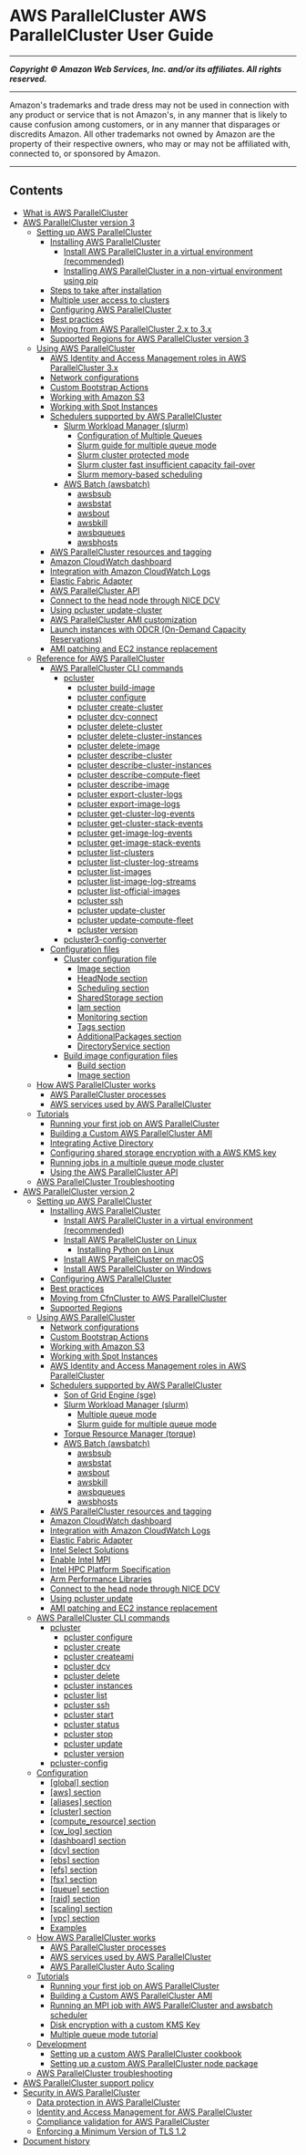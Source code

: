 # AWS ParallelCluster AWS ParallelCluster User Guide

-----
*****Copyright &copy; Amazon Web Services, Inc. and/or its affiliates. All rights reserved.*****

-----
Amazon's trademarks and trade dress may not be used in 
     connection with any product or service that is not Amazon's, 
     in any manner that is likely to cause confusion among customers, 
     or in any manner that disparages or discredits Amazon. All other 
     trademarks not owned by Amazon are the property of their respective
     owners, who may or may not be affiliated with, connected to, or 
     sponsored by Amazon.

-----
## Contents
+ [What is AWS ParallelCluster](what-is-aws-parallelcluster.md)
+ [AWS ParallelCluster version 3](parallelcluster-version-3.md)
   + [Setting up AWS ParallelCluster](install-v3.md)
      + [Installing AWS ParallelCluster](install-v3-parallelcluster.md)
         + [Install AWS ParallelCluster in a virtual environment (recommended)](install-v3-virtual-environment.md)
         + [Installing AWS ParallelCluster in a non-virtual environment using pip](install-v3-pip.md)
      + [Steps to take after installation](install-v3-after-install.md)
      + [Multiple user access to clusters](multi-user-v3.md)
      + [Configuring AWS ParallelCluster](install-v3-configuring.md)
      + [Best practices](best-practices-v3.md)
      + [Moving from AWS ParallelCluster 2.x to 3.x](moving-from-v2-to-v3.md)
      + [Supported Regions for AWS ParallelCluster version 3](supported-regions-v3.md)
   + [Using AWS ParallelCluster](using-parallelcluster-v3.md)
      + [AWS Identity and Access Management roles in AWS ParallelCluster 3.x](iam-roles-in-parallelcluster-v3.md)
      + [Network configurations](network-configuration-v3.md)
      + [Custom Bootstrap Actions](custom-bootstrap-actions-v3.md)
      + [Working with Amazon S3](s3_resources-v3.md)
      + [Working with Spot Instances](spot-v3.md)
      + [Schedulers supported by AWS ParallelCluster](schedulers-v3.md)
         + [Slurm Workload Manager (slurm)](slurm-workload-manager-v3.md)
            + [Configuration of Multiple Queues](configuration-of-multiple-queues-v3.md)
            + [Slurm guide for multiple queue mode](multiple-queue-mode-slurm-user-guide-v3.md)
            + [Slurm cluster protected mode](slurm-protected-mode-v3.md)
            + [Slurm cluster fast insufficient capacity fail-over](slurm-short-capacity-fail-mode-v3.md)
            + [Slurm memory-based scheduling](slurm-mem-based-scheduling-v3.md)
         + [AWS Batch (awsbatch)](awsbatchcli-v3.md)
            + [awsbsub](awsbatchcli.awsbsub-v3.md)
            + [awsbstat](awsbatchcli.awsbstat-v3.md)
            + [awsbout](awsbatchcli.awsbout-v3.md)
            + [awsbkill](awsbatchcli.awsbkill-v3.md)
            + [awsbqueues](awsbatchcli.awsbqueues-v3.md)
            + [awsbhosts](awsbatchcli.awsbhosts-v3.md)
      + [AWS ParallelCluster resources and tagging](resources-tags-v3.md)
      + [Amazon CloudWatch dashboard](cloudwatch-dashboard-v3.md)
      + [Integration with Amazon CloudWatch Logs](cloudwatch-logs-v3.md)
      + [Elastic Fabric Adapter](efa-v3.md)
      + [AWS ParallelCluster API](api-reference-v3.md)
      + [Connect to the head node through NICE DCV](dcv-v3.md)
      + [Using pcluster update-cluster](using-pcluster-update-cluster-v3.md)
      + [AWS ParallelCluster AMI customization](custom-ami-v3.md)
      + [Launch instances with ODCR (On-Demand Capacity Reservations)](launch-instances-odcr-v3.md)
      + [AMI patching and EC2 instance replacement](instance-updates-ami-patch-v3.md)
   + [Reference for AWS ParallelCluster](reference-version-3.md)
      + [AWS ParallelCluster CLI commands](commands-v3.md)
         + [pcluster](pcluster-v3.md)
            + [pcluster build-image](pcluster.build-image-v3.md)
            + [pcluster configure](pcluster.configure-v3.md)
            + [pcluster create-cluster](pcluster.create-cluster-v3.md)
            + [pcluster dcv-connect](pcluster.dcv-connect-v3.md)
            + [pcluster delete-cluster](pcluster.delete-cluster-v3.md)
            + [pcluster delete-cluster-instances](pcluster.delete-cluster-instances-v3.md)
            + [pcluster delete-image](pcluster.delete-image-v3.md)
            + [pcluster describe-cluster](pcluster.describe-cluster-v3.md)
            + [pcluster describe-cluster-instances](pcluster.describe-cluster-instances-v3.md)
            + [pcluster describe-compute-fleet](pcluster.describe-compute-fleet-v3.md)
            + [pcluster describe-image](pcluster.describe-image-v3.md)
            + [pcluster export-cluster-logs](pcluster.export-cluster-logs-v3.md)
            + [pcluster export-image-logs](pcluster.export-image-logs-v3.md)
            + [pcluster get-cluster-log-events](pcluster.get-cluster-log-events-v3.md)
            + [pcluster get-cluster-stack-events](pcluster.get-cluster-stack-events-v3.md)
            + [pcluster get-image-log-events](pcluster.get-image-log-events-v3.md)
            + [pcluster get-image-stack-events](pcluster.get-image-stack-events-v3.md)
            + [pcluster list-clusters](pcluster.list-clusters-v3.md)
            + [pcluster list-cluster-log-streams](pcluster.list-cluster-log-streams-v3.md)
            + [pcluster list-images](pcluster.list-images-v3.md)
            + [pcluster list-image-log-streams](pcluster.list-image-log-streams-v3.md)
            + [pcluster list-official-images](pcluster.list-official-images-v3.md)
            + [pcluster ssh](pcluster.ssh-v3.md)
            + [pcluster update-cluster](pcluster.update-cluster-v3.md)
            + [pcluster update-compute-fleet](pcluster.update-compute-fleet-v3.md)
            + [pcluster version](pcluster.version-v3.md)
         + [pcluster3-config-converter](pcluster3-config-converter.md)
      + [Configuration files](configuration-v3.md)
         + [Cluster configuration file](cluster-configuration-file-v3.md)
            + [Image section](Image-v3.md)
            + [HeadNode section](HeadNode-v3.md)
            + [Scheduling section](Scheduling-v3.md)
            + [SharedStorage section](SharedStorage-v3.md)
            + [Iam section](Iam-v3.md)
            + [Monitoring section](Monitoring-v3.md)
            + [Tags section](Tags-v3.md)
            + [AdditionalPackages section](AdditionalPackages-v3.md)
            + [DirectoryService section](DirectoryService-v3.md)
         + [Build image configuration files](image-builder-configuration-file-v3.md)
            + [Build section](Build-v3.md)
            + [Image section](build-Image-v3.md)
   + [How AWS ParallelCluster works](functional-v3.md)
      + [AWS ParallelCluster processes](processes-v3.md)
      + [AWS services used by AWS ParallelCluster](aws-services-v3.md)
   + [Tutorials](tutorials-v3.md)
      + [Running your first job on AWS ParallelCluster](tutorials-running-your-first-job-on-version-3.md)
      + [Building a Custom AWS ParallelCluster AMI](building-custom-ami-v3.md)
      + [Integrating Active Directory](tutorials_05_multi-user-ad.md)
      + [Configuring shared storage encryption with a AWS KMS key](tutorials_04_encrypted_kms_fs-v3.md)
      + [Running jobs in a multiple queue mode cluster](multi-queue-tutorial-v3.md)
      + [Using the AWS ParallelCluster API](tutorials_06_API_use.md)
   + [AWS ParallelCluster Troubleshooting](troubleshooting-v3.md)
+ [AWS ParallelCluster version 2](parallelcluster-version-2.md)
   + [Setting up AWS ParallelCluster](getting_started.md)
      + [Installing AWS ParallelCluster](install.md)
         + [Install AWS ParallelCluster in a virtual environment (recommended)](install-virtualenv.md)
         + [Install AWS ParallelCluster on Linux](install-linux.md)
            + [Installing Python on Linux](install-linux-python.md)
         + [Install AWS ParallelCluster on macOS](install-macos.md)
         + [Install AWS ParallelCluster on Windows](install-windows.md)
      + [Configuring AWS ParallelCluster](getting-started-configuring-parallelcluster.md)
      + [Best practices](best-practices.md)
      + [Moving from CfnCluster to AWS ParallelCluster](moving-from-cfncluster-to-aws-parallelcluster.md)
      + [Supported Regions](supported-regions.md)
   + [Using AWS ParallelCluster](working.md)
      + [Network configurations](networking.md)
      + [Custom Bootstrap Actions](pre_post_install.md)
      + [Working with Amazon S3](s3_resources.md)
      + [Working with Spot Instances](spot.md)
      + [AWS Identity and Access Management roles in AWS ParallelCluster](iam.md)
      + [Schedulers supported by AWS ParallelCluster](schedulers.md)
         + [Son of Grid Engine (sge)](schedulers.sge.md)
         + [Slurm Workload Manager (slurm)](schedulers.slurm.md)
            + [Multiple queue mode](queue-mode.md)
            + [Slurm guide for multiple queue mode](multiple-queue-mode-slurm-user-guide.md)
         + [Torque Resource Manager (torque)](schedulers.torque.md)
         + [AWS Batch (awsbatch)](awsbatchcli.md)
            + [awsbsub](awsbatchcli.awsbsub.md)
            + [awsbstat](awsbatchcli.awsbstat.md)
            + [awsbout](awsbatchcli_awsbout.md)
            + [awsbkill](awsbatchcli_awsbkill.md)
            + [awsbqueues](awsbatchcli_awsbqueues.md)
            + [awsbhosts](awsbatchcli_awsbhosts.md)
      + [AWS ParallelCluster resources and tagging](resources-tags.md)
      + [Amazon CloudWatch dashboard](cloudwatch-dashboard.md)
      + [Integration with Amazon CloudWatch Logs](cloudwatch-logs.md)
      + [Elastic Fabric Adapter](efa.md)
      + [Intel Select Solutions](intel-select-solutions.md)
      + [Enable Intel MPI](intelmpi.md)
      + [Intel HPC Platform Specification](intel-hpc-platform-specification.md)
      + [Arm Performance Libraries](arm-performance-libraries.md)
      + [Connect to the head node through NICE DCV](dcv.md)
      + [Using pcluster update](using-pcluster-update.md)
      + [AMI patching and EC2 instance replacement](instance-updates-ami-patch.md)
   + [AWS ParallelCluster CLI commands](commands.md)
      + [pcluster](pcluster.md)
         + [pcluster configure](pcluster.configure.md)
         + [pcluster create](pluster.create.md)
         + [pcluster createami](pcluster.createami.md)
         + [pcluster dcv](pcluster.dcv.md)
         + [pcluster delete](pcluster.delete.md)
         + [pcluster instances](pcluster.instances.md)
         + [pcluster list](pcluster.list.md)
         + [pcluster ssh](pcluster.ssh.md)
         + [pcluster start](pcluster.start.md)
         + [pcluster status](pcluster.status.md)
         + [pcluster stop](pcluster.stop.md)
         + [pcluster update](pcluster.update.md)
         + [pcluster version](pcluster.version.md)
      + [pcluster-config](pcluster-config.md)
   + [Configuration](configuration.md)
      + [[global] section](global.md)
      + [[aws] section](aws.md)
      + [[aliases] section](aliases.md)
      + [[cluster] section](cluster-definition.md)
      + [[compute_resource] section](compute-resource-section.md)
      + [[cw_log] section](cw-log-section.md)
      + [[dashboard] section](dashboard-section.md)
      + [[dcv] section](dcv-section.md)
      + [[ebs] section](ebs-section.md)
      + [[efs] section](efs-section.md)
      + [[fsx] section](fsx-section.md)
      + [[queue] section](queue-section.md)
      + [[raid] section](raid-section.md)
      + [[scaling] section](scaling-section.md)
      + [[vpc] section](vpc-section.md)
      + [Examples](examples.md)
   + [How AWS ParallelCluster works](functional.md)
      + [AWS ParallelCluster processes](processes.md)
      + [AWS services used by AWS ParallelCluster](aws-services.md)
      + [AWS ParallelCluster Auto Scaling](autoscaling.md)
   + [Tutorials](tutorials.md)
      + [Running your first job on AWS ParallelCluster](tutorials_01_hello_world.md)
      + [Building a Custom AWS ParallelCluster AMI](tutorials_02_ami_customization.md)
      + [Running an MPI job with AWS ParallelCluster and awsbatch scheduler](tutorials_03_batch_mpi.md)
      + [Disk encryption with a custom KMS Key](tutorials_04_encrypted_kms_fs.md)
      + [Multiple queue mode tutorial](tutorial-mqm.md)
   + [Development](development.md)
      + [Setting up a custom AWS ParallelCluster cookbook](custom_cookbook.md)
      + [Setting up a custom AWS ParallelCluster node package](custom_node_package.md)
   + [AWS ParallelCluster troubleshooting](troubleshooting.md)
+ [AWS ParallelCluster support policy](support-policy.md)
+ [Security in AWS ParallelCluster](security.md)
   + [Data protection in AWS ParallelCluster](data-protection.md)
   + [Identity and Access Management for AWS ParallelCluster](security-iam.md)
   + [Compliance validation for AWS ParallelCluster](security-compliance-validation.md)
   + [Enforcing a Minimum Version of TLS 1.2](security-enforcing-tls.md)
+ [Document history](document_history_md.md)
